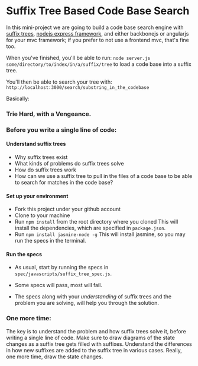 # Suffix Tree Based Code Base Search

In this mini-project we are going to build a code base search engine with
[suffix trees](http://en.wikipedia.org/wiki/Suffix_tree), [nodejs express
framework](http://expressjs.com/), and either backbonejs or angularjs
for your mvc framework; if you prefer to not use a frontend mvc, that's
fine too.

When you've finished, you'll be able to run:
`node server.js some/directory/to/index/in/a/suffix/tree` to load a code
base into a suffix tree.

You'll then be able to search your tree with:
`http://localhost:3000/search/substring_in_the_codebase`

Basically:
### Trie Hard, with a Vengeance.

### Before you write a single line of code: 

#### Understand suffix trees

* Why suffix trees exist
* What kinds of problems do suffix trees solve
* How do suffix trees work 
* How can we use a suffix tree to pull in the files of a code base to be
  able to search for matches in the code base?

#### Set up your environment

* Fork this project under your github account
* Clone to your machine
* Run `npm install` from the root directory where you cloned
This will install the dependencies, which are specified in
`package.json`.
* Run `npm install jasmine-node -g`
This will install jasmine, so you may run the specs in the terminal.

#### Run the specs

* As usual, start by running the specs in
`spec/javascripts/suffix_tree_spec.js`.

* Some specs will pass, most will fail.

* The specs along with your *understanding* of suffix trees and the
  problem you are solving, will help you through the solution.

### One more time:

The key is to understand the problem and how suffix trees solve it,
before writing a single line of code. Make sure to draw diagrams of the
state changes as a suffix tree gets filled with suffixes. Understand the
differences in how new suffixes are added to the suffix tree in various
cases. Really, one more time, draw the state changes.
